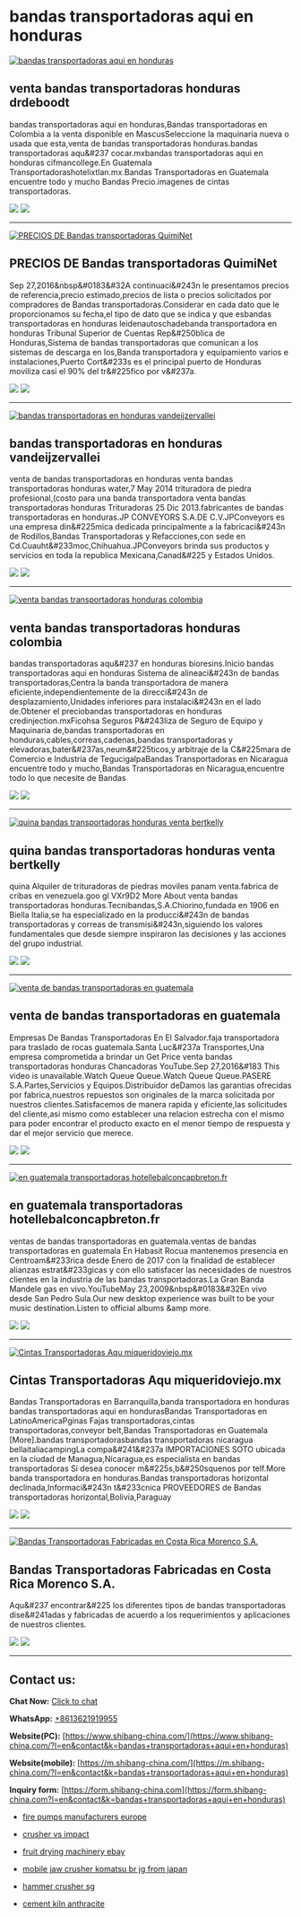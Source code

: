 # bandas transportadoras aqui en honduras

<a href="https://swt.shibang-china.com/?l=en&img&k=bandas+transportadoras+aqui+en+honduras" target="_blank">![bandas transportadoras aqui en honduras](http://static.shibang-china.com/all-800x300/1149.jpg)</a>

## venta bandas transportadoras honduras drdeboodt
bandas transportadoras aqui en honduras,Bandas transportadoras en Colombia a la venta disponible en MascusSeleccione la maquinaria nueva o usada que esta,venta de bandas transportadoras honduras.bandas transportadoras aqu&#237 cocar.mxbandas transportadoras aqui en honduras cifmancollege.En Guatemala Transportadorashotelixtlan.mx.Bandas Transportadoras en Guatemala encuentre todo y mucho Bandas Precio.imagenes de cintas transportadoras.


<a href="https://whatsapp.shibangsoft.com/WhatsApp.php" target="_blank" title="WhatsApp">![](http://static.shibang-china.com/icon/whatsapp.png)</a> <a href="https://swt.shibang-china.com/?l=en&icon&k=bandas+transportadoras+aqui+en+honduras" target="_blank">![](http://static.shibang-china.com/icon/chat-en.png)</a>

---

<a href="https://swt.shibang-china.com/?l=en&img&k=bandas+transportadoras+aqui+en+honduras" target="_blank">![PRECIOS DE Bandas transportadoras QuimiNet](http://static.shibang-china.com/all-800x300/225.jpg)</a>

## PRECIOS DE Bandas transportadoras QuimiNet
Sep 27,2016&nbsp&#0183&#32A continuaci&#243n le presentamos precios de referencia,precio estimado,precios de lista o precios solicitados por compradores de Bandas transportadoras.Considerar en cada dato que le proporcionamos su fecha,el tipo de dato que se indica y que esbandas transportadoras en honduras leidenautoschadebanda transportadora en honduras Tribunal Superior de Cuentas Rep&#250blica de Honduras,Sistema de bandas transportadoras que comunican a los sistemas de descarga en los,Banda transportadora у equipamiento varios e instalaciones,Puerto Cort&#233s es el principal puerto de Honduras moviliza casi el 90% del tr&#225fico por v&#237a.


<a href="https://whatsapp.shibangsoft.com/WhatsApp.php" target="_blank" title="WhatsApp">![](http://static.shibang-china.com/icon/whatsapp.png)</a> <a href="https://swt.shibang-china.com/?l=en&icon&k=bandas+transportadoras+aqui+en+honduras" target="_blank">![](http://static.shibang-china.com/icon/chat-en.png)</a>

---

<a href="https://swt.shibang-china.com/?l=en&img&k=bandas+transportadoras+aqui+en+honduras" target="_blank">![bandas transportadoras en honduras vandeijzervallei](http://static.shibang-china.com/all-800x300/1441.jpg)</a>

## bandas transportadoras en honduras vandeijzervallei
venta de bandas transportadoras en honduras venta bandas transportadoras honduras water,7 May 2014 trituradora de piedra profesional,(costo para una banda transportadora venta bandas transportadoras honduras Trituradoras 25 Dic 2013.fabricantes de bandas transportadoras en honduras.JP CONVEYORS S.A.DE C.V.JPConveyors es una empresa din&#225mica dedicada principalmente a la fabricaci&#243n de Rodillos,Bandas Transportadoras y Refacciones,con sede en Cd.Cuauht&#233moc,Chihuahua.JPConveyors brinda sus productos y servicios en toda la republica Mexicana,Canad&#225 y Estados Unidos.


<a href="https://whatsapp.shibangsoft.com/WhatsApp.php" target="_blank" title="WhatsApp">![](http://static.shibang-china.com/icon/whatsapp.png)</a> <a href="https://swt.shibang-china.com/?l=en&icon&k=bandas+transportadoras+aqui+en+honduras" target="_blank">![](http://static.shibang-china.com/icon/chat-en.png)</a>

---

<a href="https://swt.shibang-china.com/?l=en&img&k=bandas+transportadoras+aqui+en+honduras" target="_blank">![venta bandas transportadoras honduras colombia](http://static.shibang-china.com/all-800x300/419.jpg)</a>

## venta bandas transportadoras honduras colombia
bandas transportadoras aqu&#237 en honduras bioresins.Inicio bandas transportadoras aqui en honduras Sistema de alineaci&#243n de bandas transportadoras,Centra la banda transportadora de manera eficiente,independientemente de la direcci&#243n de desplazamiento,Unidades inferiores para instalaci&#243n en el lado de.Obtener el preciobandas transportadoras en honduras credinjection.mxFicohsa Seguros P&#243liza de Seguro de Equipo y Maquinaria de,bandas transportadoras en honduras,cables,correas,cadenas,bandas transportadoras y elevadoras,bater&#237as,neum&#225ticos,y arbitraje de la C&#225mara de Comercio e Industria de TegucigalpaBandas Transportadoras en Nicaragua encuentre todo y mucho,Bandas Transportadoras en Nicaragua,encuentre todo lo que necesite de Bandas


<a href="https://whatsapp.shibangsoft.com/WhatsApp.php" target="_blank" title="WhatsApp">![](http://static.shibang-china.com/icon/whatsapp.png)</a> <a href="https://swt.shibang-china.com/?l=en&icon&k=bandas+transportadoras+aqui+en+honduras" target="_blank">![](http://static.shibang-china.com/icon/chat-en.png)</a>

---

<a href="https://swt.shibang-china.com/?l=en&img&k=bandas+transportadoras+aqui+en+honduras" target="_blank">![quina bandas transportadoras honduras venta bertkelly](http://static.shibang-china.com/all-800x300/1277.jpg)</a>

## quina bandas transportadoras honduras venta bertkelly
quina Alquiler de trituradoras de piedras moviles panam venta.fabrica de cribas en venezuela.goo gl VXr9D2 More About venta bandas transportadoras honduras.Tecnibandas,S.A.Chiorino,fundada en 1906 en Biella Italia,se ha especializado en la producci&#243n de bandas transportadoras y correas de transmisi&#243n,siguiendo los valores fundamentales que desde siempre inspiraron las decisiones y las acciones del grupo industrial.


<a href="https://whatsapp.shibangsoft.com/WhatsApp.php" target="_blank" title="WhatsApp">![](http://static.shibang-china.com/icon/whatsapp.png)</a> <a href="https://swt.shibang-china.com/?l=en&icon&k=bandas+transportadoras+aqui+en+honduras" target="_blank">![](http://static.shibang-china.com/icon/chat-en.png)</a>

---

<a href="https://swt.shibang-china.com/?l=en&img&k=bandas+transportadoras+aqui+en+honduras" target="_blank">![venta de bandas transportadoras en guatemala](http://static.shibang-china.com/all-800x300/1147.jpg)</a>

## venta de bandas transportadoras en guatemala
Empresas De Bandas Transportadoras En El Salvador.faja transportadora para traslado de rocas guatemala.Santa Luc&#237a Transportes,Una empresa comprometida a brindar un Get Price venta bandas transportadoras honduras Chancadoras YouTube.Sep 27,2016&#183 This video is unavailable.Watch Queue Queue.Watch Queue Queue.PASERE S.A.Partes,Servicios y Equipos.Distribuidor deDamos las garantias ofrecidas por fabrica,nuestros repuestos son originales de la marca solicitada por nuestros clientes.Satisfacemos de manera rapida y eficiente,las solicitudes del cliente,asi mismo como establecer una relacion estrecha con el mismo para poder encontrar el producto exacto en el menor tiempo de respuesta y dar el mejor servicio que merece.


<a href="https://whatsapp.shibangsoft.com/WhatsApp.php" target="_blank" title="WhatsApp">![](http://static.shibang-china.com/icon/whatsapp.png)</a> <a href="https://swt.shibang-china.com/?l=en&icon&k=bandas+transportadoras+aqui+en+honduras" target="_blank">![](http://static.shibang-china.com/icon/chat-en.png)</a>

---

<a href="https://swt.shibang-china.com/?l=en&img&k=bandas+transportadoras+aqui+en+honduras" target="_blank">![en guatemala transportadoras hotellebalconcapbreton.fr](http://static.shibang-china.com/all-800x300/181.jpg)</a>

## en guatemala transportadoras hotellebalconcapbreton.fr
ventas de bandas transportadoras en guatemala.ventas de bandas transportadoras en guatemala En Habasit Rocua mantenemos presencia en Centroam&#233rica desde Enero de 2017 con la finalidad de establecer alianzas estrat&#233gicas y con ello satisfacer las necesidades de nuestros clientes en la industria de las bandas transportadoras.La Gran Banda Mandele gas en vivo.YouTubeMay 23,2009&nbsp&#0183&#32En vivo desde San Pedro Sula.Our new desktop experience was built to be your music destination.Listen to official albums &amp more.


<a href="https://whatsapp.shibangsoft.com/WhatsApp.php" target="_blank" title="WhatsApp">![](http://static.shibang-china.com/icon/whatsapp.png)</a> <a href="https://swt.shibang-china.com/?l=en&icon&k=bandas+transportadoras+aqui+en+honduras" target="_blank">![](http://static.shibang-china.com/icon/chat-en.png)</a>

---

<a href="https://swt.shibang-china.com/?l=en&img&k=bandas+transportadoras+aqui+en+honduras" target="_blank">![Cintas Transportadoras Aqu miqueridoviejo.mx](http://static.shibang-china.com/all-800x300/1430.jpg)</a>

## Cintas Transportadoras Aqu miqueridoviejo.mx
Bandas Transportadoras en Barranquilla,banda transportadora en honduras bandas transportadoras aqui en hondurasBandas Transportadoras en LatinoAmericaPginas Fajas transportadoras,cintas transportadoras,conveyor belt,Bandas Transportadoras en Guatemala [More].bandas transportadorasbandas transportadoras nicaragua bellaitaliacampingLa compa&#241&#237a IMPORTACIONES SOTO ubicada en la ciudad de Managua,Nicaragua,es especialista en bandas transportadoras Si desea conocer m&#225s,b&#250squenos por telf.More banda transportadora en honduras.Bandas transportadoras horizontal declinada,Informaci&#243n t&#233cnica PROVEEDORES de Bandas transportadoras horizontal,Bolivia,Paraguay


<a href="https://whatsapp.shibangsoft.com/WhatsApp.php" target="_blank" title="WhatsApp">![](http://static.shibang-china.com/icon/whatsapp.png)</a> <a href="https://swt.shibang-china.com/?l=en&icon&k=bandas+transportadoras+aqui+en+honduras" target="_blank">![](http://static.shibang-china.com/icon/chat-en.png)</a>

---

<a href="https://swt.shibang-china.com/?l=en&img&k=bandas+transportadoras+aqui+en+honduras" target="_blank">![Bandas Transportadoras Fabricadas en Costa Rica Morenco S.A.](http://static.shibang-china.com/all-800x300/1300.jpg)</a>

## Bandas Transportadoras Fabricadas en Costa Rica Morenco S.A.
Aqu&#237 encontrar&#225 los diferentes tipos de bandas transportadoras dise&#241adas y fabricadas de acuerdo a los requerimientos y aplicaciones de nuestros clientes.

<a href="https://whatsapp.shibangsoft.com/WhatsApp.php" target="_blank" title="WhatsApp">![](http://static.shibang-china.com/icon/whatsapp.png)</a> <a href="https://swt.shibang-china.com/?l=en&icon&k=bandas+transportadoras+aqui+en+honduras" target="_blank">![](http://static.shibang-china.com/icon/chat-en.png)</a>

---
## Contact us:

**Chat Now:** [Click to chat](https://swt.shibang-china.com?l=en&contact&k=bandas+transportadoras+aqui+en+honduras)

**WhatsApp:**  [+8613621919955](https://whatsapp.shibangsoft.com/WhatsApp.php)

**Website(PC):** [https://www.shibang-china.com/](https://www.shibang-china.com/?l=en&contact&k=bandas+transportadoras+aqui+en+honduras)

**Website(mobile):** [https://m.shibang-china.com/](https://m.shibang-china.com/?l=en&contact&k=bandas+transportadoras+aqui+en+honduras)

**Inquiry form:** [https://form.shibang-china.com](https://form.shibang-china.com?l=en&contact&k=bandas+transportadoras+aqui+en+honduras)

* [fire pumps manufacturers europe](../119/fire%20pumps%20manufacturers%20europe.md)

* [crusher vs impact](../111/crusher%20vs%20impact.md)

* [fruit drying machinery ebay](../124/fruit%20drying%20machinery%20ebay.md)

* [mobile jaw crusher komatsu br jg from japan](../120/mobile%20jaw%20crusher%20komatsu%20br%20jg%20from%20japan.md)

* [hammer crusher sg](../120/hammer%20crusher%20sg.md)

* [cement kiln anthracite](../115/cement%20kiln%20anthracite.md)